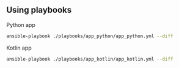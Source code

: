 ## Using playbooks

Python app

```bash
ansible-playbook ./playbooks/app_python/app_python.yml --diff
```

Kotlin app

```bash
ansible-playbook ./playbooks/app_kotlin/app_kotlin.yml --diff
```
